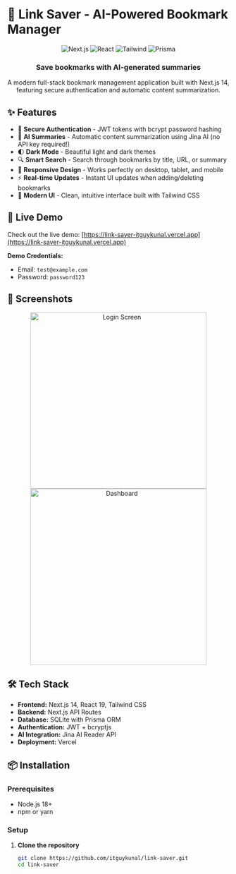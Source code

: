 # 🔖 Link Saver - AI-Powered Bookmark Manager

<div align="center">
  <img src="https://img.shields.io/badge/Next.js-14-black?style=for-the-badge&logo=next.js" alt="Next.js" />
  <img src="https://img.shields.io/badge/React-19-61DAFB?style=for-the-badge&logo=react" alt="React" />
  <img src="https://img.shields.io/badge/Tailwind-3.4-38B2AC?style=for-the-badge&logo=tailwind-css" alt="Tailwind" />
  <img src="https://img.shields.io/badge/Prisma-ORM-2D3748?style=for-the-badge&logo=prisma" alt="Prisma" />
</div>

<div align="center">
  <h3>Save bookmarks with AI-generated summaries</h3>
  <p>A modern full-stack bookmark management application built with Next.js 14, featuring secure authentication and automatic content summarization.</p>
</div>

## ✨ Features

- 🔐 **Secure Authentication** - JWT tokens with bcrypt password hashing
- 🤖 **AI Summaries** - Automatic content summarization using Jina AI (no API key required!)
- 🌓 **Dark Mode** - Beautiful light and dark themes
- 🔍 **Smart Search** - Search through bookmarks by title, URL, or summary
- 📱 **Responsive Design** - Works perfectly on desktop, tablet, and mobile
- ⚡ **Real-time Updates** - Instant UI updates when adding/deleting bookmarks
- 🎨 **Modern UI** - Clean, intuitive interface built with Tailwind CSS

## 🚀 Live Demo

Check out the live demo: [https://link-saver-itguykunal.vercel.app](https://link-saver-itguykunal.vercel.app)

**Demo Credentials:**
- Email: `test@example.com`
- Password: `password123`

## 📸 Screenshots

<div align="center">
  <img src="./screenshots/login.png" alt="Login Screen" width="400" />
  <img src="./screenshots/dashboard.png" alt="Dashboard" width="400" />
</div>

## 🛠️ Tech Stack

- **Frontend:** Next.js 14, React 19, Tailwind CSS
- **Backend:** Next.js API Routes
- **Database:** SQLite with Prisma ORM
- **Authentication:** JWT + bcryptjs
- **AI Integration:** Jina AI Reader API
- **Deployment:** Vercel

## 📦 Installation

### Prerequisites

- Node.js 18+ 
- npm or yarn

### Setup

1. **Clone the repository**
   ```bash
   git clone https://github.com/itguykunal/link-saver.git
   cd link-saver